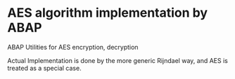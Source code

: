 # AES algorithm implementation by ABAP

ABAP Utilities for AES encryption, decryption

Actual Implementation is done by the more generic Rijndael way, and AES is treated as a special case.
